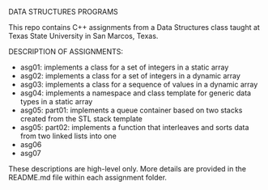 DATA STRUCTURES PROGRAMS

This repo contains C++ assignments from a Data Structures class taught at Texas State University in San Marcos, Texas.

DESCRIPTION OF ASSIGNMENTS:
- asg01: implements a class for a set of integers in a static array
- asg02: implements a class for a set of integers in a dynamic array
- asg03: implements a class for a sequence of values in a dynamic array
- asg04: implements a namespace and class template for generic data types in a static array 
- asg05: part01: implements a queue container based on two stacks created from the STL stack template
- asg05: part02: implements a function that interleaves and sorts data from two linked lists into one
- asg06
- asg07

These descriptions are high-level only. More details are provided in the README.md file within each assignment folder. 
